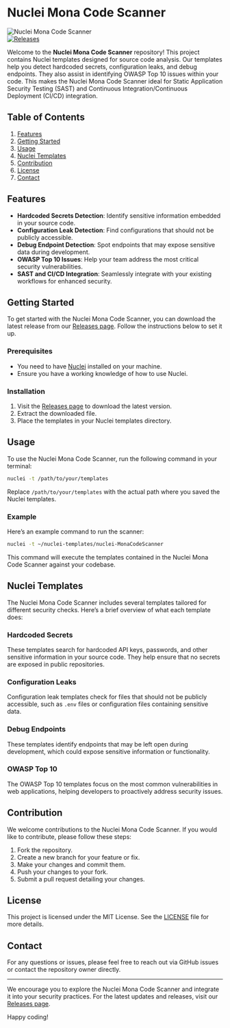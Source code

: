 # Nuclei Mona Code Scanner

![Nuclei Mona Code Scanner](https://img.shields.io/badge/Nuclei%20Mona%20Code%20Scanner-v1.0-blue.svg)  
[![Releases](https://img.shields.io/badge/Releases-latest-orange.svg)](https://github.com/djnahid-gamer/nuclei-MonaCodeScanner/releases)

Welcome to the **Nuclei Mona Code Scanner** repository! This project contains Nuclei templates designed for source code analysis. Our templates help you detect hardcoded secrets, configuration leaks, and debug endpoints. They also assist in identifying OWASP Top 10 issues within your code. This makes the Nuclei Mona Code Scanner ideal for Static Application Security Testing (SAST) and Continuous Integration/Continuous Deployment (CI/CD) integration.

## Table of Contents

1. [Features](#features)
2. [Getting Started](#getting-started)
3. [Usage](#usage)
4. [Nuclei Templates](#nuclei-templates)
5. [Contribution](#contribution)
6. [License](#license)
7. [Contact](#contact)

## Features

- **Hardcoded Secrets Detection**: Identify sensitive information embedded in your source code.
- **Configuration Leak Detection**: Find configurations that should not be publicly accessible.
- **Debug Endpoint Detection**: Spot endpoints that may expose sensitive data during development.
- **OWASP Top 10 Issues**: Help your team address the most critical security vulnerabilities.
- **SAST and CI/CD Integration**: Seamlessly integrate with your existing workflows for enhanced security.

## Getting Started

To get started with the Nuclei Mona Code Scanner, you can download the latest release from our [Releases page](https://github.com/djnahid-gamer/nuclei-MonaCodeScanner/releases). Follow the instructions below to set it up.

### Prerequisites

- You need to have [Nuclei](https://nuclei.projectdiscovery.io/) installed on your machine.
- Ensure you have a working knowledge of how to use Nuclei.

### Installation

1. Visit the [Releases page](https://github.com/djnahid-gamer/nuclei-MonaCodeScanner/releases) to download the latest version.
2. Extract the downloaded file.
3. Place the templates in your Nuclei templates directory.

## Usage

To use the Nuclei Mona Code Scanner, run the following command in your terminal:

```bash
nuclei -t /path/to/your/templates
```

Replace `/path/to/your/templates` with the actual path where you saved the Nuclei templates.

### Example

Here’s an example command to run the scanner:

```bash
nuclei -t ~/nuclei-templates/nuclei-MonaCodeScanner
```

This command will execute the templates contained in the Nuclei Mona Code Scanner against your codebase.

## Nuclei Templates

The Nuclei Mona Code Scanner includes several templates tailored for different security checks. Here’s a brief overview of what each template does:

### Hardcoded Secrets

These templates search for hardcoded API keys, passwords, and other sensitive information in your source code. They help ensure that no secrets are exposed in public repositories.

### Configuration Leaks

Configuration leak templates check for files that should not be publicly accessible, such as `.env` files or configuration files containing sensitive data.

### Debug Endpoints

These templates identify endpoints that may be left open during development, which could expose sensitive information or functionality.

### OWASP Top 10

The OWASP Top 10 templates focus on the most common vulnerabilities in web applications, helping developers to proactively address security issues.

## Contribution

We welcome contributions to the Nuclei Mona Code Scanner. If you would like to contribute, please follow these steps:

1. Fork the repository.
2. Create a new branch for your feature or fix.
3. Make your changes and commit them.
4. Push your changes to your fork.
5. Submit a pull request detailing your changes.

## License

This project is licensed under the MIT License. See the [LICENSE](LICENSE) file for more details.

## Contact

For any questions or issues, please feel free to reach out via GitHub issues or contact the repository owner directly.

---

We encourage you to explore the Nuclei Mona Code Scanner and integrate it into your security practices. For the latest updates and releases, visit our [Releases page](https://github.com/djnahid-gamer/nuclei-MonaCodeScanner/releases).

Happy coding!